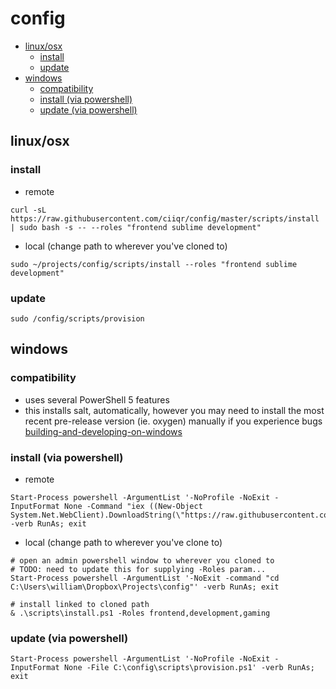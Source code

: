 # config

* [linux/osx](#linuxosx)
    * [install](#install)
    * [update](#update)
* [windows](#windows)
    * [compatibility](#compatibility)
    * [install (via powershell)](#install-via-powershell)
    * [update (via powershell)](#update-via-powershell)
## linux/osx

### install

* remote

```
curl -sL https://raw.githubusercontent.com/ciiqr/config/master/scripts/install | sudo bash -s -- --roles "frontend sublime development"
```

* local (change path to wherever you've cloned to)

```
sudo ~/projects/config/scripts/install --roles "frontend sublime development"
```

### update

```
sudo /config/scripts/provision
```


## windows
### compatibility
* uses several PowerShell 5 features
* this installs salt, automatically, however you may need to install the most recent pre-release version (ie. oxygen) manually if you experience bugs [building-and-developing-on-windows](https://docs.saltstack.com/en/latest/topics/installation/windows.html#building-and-developing-on-windows)

### install (via powershell)

* remote
```
Start-Process powershell -ArgumentList '-NoProfile -NoExit -InputFormat None -Command "iex ((New-Object System.Net.WebClient).DownloadString(\"https://raw.githubusercontent.com/ciiqr/config/master/scripts/install.ps1\"))"' -verb RunAs; exit
```

* local (change path to wherever you've clone to)
```
# open an admin powershell window to wherever you cloned to
# TODO: need to update this for supplying -Roles param...
Start-Process powershell -ArgumentList '-NoExit -command "cd C:\Users\william\Dropbox\Projects\config"' -verb RunAs; exit

# install linked to cloned path
& .\scripts\install.ps1 -Roles frontend,development,gaming
```

### update (via powershell)
```
Start-Process powershell -ArgumentList '-NoProfile -NoExit -InputFormat None -File C:\config\scripts\provision.ps1' -verb RunAs; exit
```
